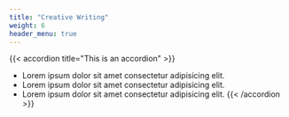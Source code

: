 ```yaml
---
title: "Creative Writing"
weight: 6
header_menu: true
---
```


{{< accordion title="This is an accordion" >}}
- Lorem ipsum dolor sit amet consectetur adipisicing elit.
- Lorem ipsum dolor sit amet consectetur adipisicing elit.
- Lorem ipsum dolor sit amet consectetur adipisicing elit.
{{< /accordion >}}